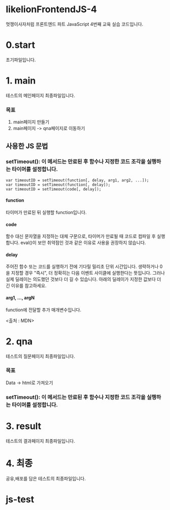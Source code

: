 # likelionFrontendJS-4
멋쟁이사자처럼 프론트엔드 파트 JavaScript 4번째 교육 실습 코드입니다. 

# 0.start 

초기파일입니다.

# 1. main
테스트의 메인페이지 최종파일입니다.
### 목표 
1. main페이지 만들기 
2. main페이지 -> qna페이지로 이동하기


## 사용한 JS 문법
### setTimeout(): 이 메서드는 만료된 후 함수나 지정한 코드 조각을 실행하는 타이머를 설정합니다.
``` 
var timeoutID = setTimeout(function[, delay, arg1, arg2, ...]);
var timeoutID = setTimeout(function[, delay]);
var timeoutID = setTimeout(code[, delay]);
```
#### function
타이머가 만료된 뒤 실행할 function입니다.

#### code
함수 대신 문자열을 지정하는 대체 구문으로, 타이머가 만료될 때 코드로 컴파일 후 실행합니다. eval()이 보안 취약점인 것과 같은 이유로 사용을 권장하지 않습니다.

####  delay
주어진 함수 또는 코드를 실행하기 전에 기다릴 밀리초 단위 시간입니다. 생략하거나 0을 지정할 경우 "즉시", 더 정확히는 다음 이벤트 사이클에 실행한다는 뜻입니다. 그러나 실제 딜레이는 의도했던 것보다 더 길 수 있습니다. 아래의 딜레이가 지정한 값보다 더 긴 이유를 참고하세요.

#### arg1, ..., argN 
function에 전달할 추가 매개변수입니다.

<출처 : MDN>



# 2. qna
테스트의 질문페이지 최종파일입니다.
### 목표 
Data -> html로 가져오기

### setTimeout(): 이 메서드는 만료된 후 함수나 지정한 코드 조각을 실행하는 타이머를 설정합니다.



# 3. result

테스트의 결과페이지 최종파일입니다.


# 4. 최종 
공유,배포를 담은 테스트의 최종파일입니다.
# js-test
